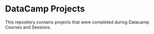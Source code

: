 # DataCamp Projects
 This repository contains projects that were completed during Datacamp Courses and Sessions.
